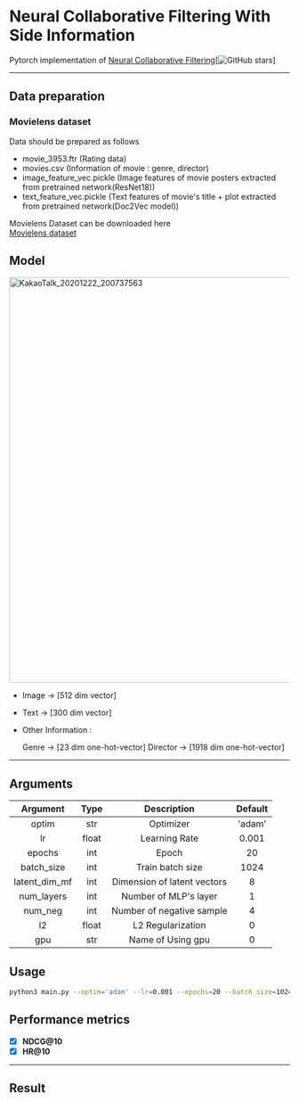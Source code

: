 # Neural Collaborative Filtering With Side Information 

Pytorch implementation of [Neural Collaborative Filtering](https://arxiv.org/abs/1708.05031)[![GitHub stars](https://img.shields.io/github/stars/hexiangnan/neural_collaborative_filtering.svg?logo=github&label=Stars)] 

---

## Data preparation 

### Movielens dataset

Data should be prepared as follows

- movie_3953.ftr (Rating data)
- movies.csv (Information of movie : genre, director)
- image_feature_vec.pickle (Image features of movie posters extracted from pretrained network(ResNet18))
- text_feature_vec.pickle (Text features of movie's title + plot extracted from pretrained network(Doc2Vec model))


Movielens Dataset can be downloaded here<br>
[Movielens dataset](https://drive.google.com/drive/folders/15T7s2DDFt1HLlwRVw4ytViKE2rAAXgsj)


## Model

<img width="728" alt="KakaoTalk_20201222_200737563" src="https://user-images.githubusercontent.com/69955858/102883105-cb338f80-4492-11eb-8391-7c9d7da6f32a.png">


- Image → [512 dim vector]
- Text → [300 dim vector]
- Other Information : 

    Genre → [23 dim one-hot-vector] 
    Director → [1918 dim one-hot-vector]

---


## Arguments 

| Argument | Type | Description | Default |
|:---:|:---:|:---:|:---:|
|optim|str|Optimizer|'adam'|
|lr|float|Learning Rate|0.001|
|epochs|int|Epoch|20|
|batch_size|int|Train batch size|1024|
|latent_dim_mf|int|Dimension of latent vectors|8|
|num_layers|int|Number of MLP's layer |1|
|num_neg|int|Number of negative sample|4|
|l2|float|L2 Regularization|0|
|gpu|str|Name of Using gpu|0|

## Usage 

```sh
python3 main.py --optim='adam' --lr=0.001 --epochs=20 --batch_size=1024 --latent_dim_mf=8 --num_layers=1 --num_neg=4 --gpu=0
```

## Performance metrics
- [x] **NDCG@10**
- [x] **HR@10**

---

## Result

